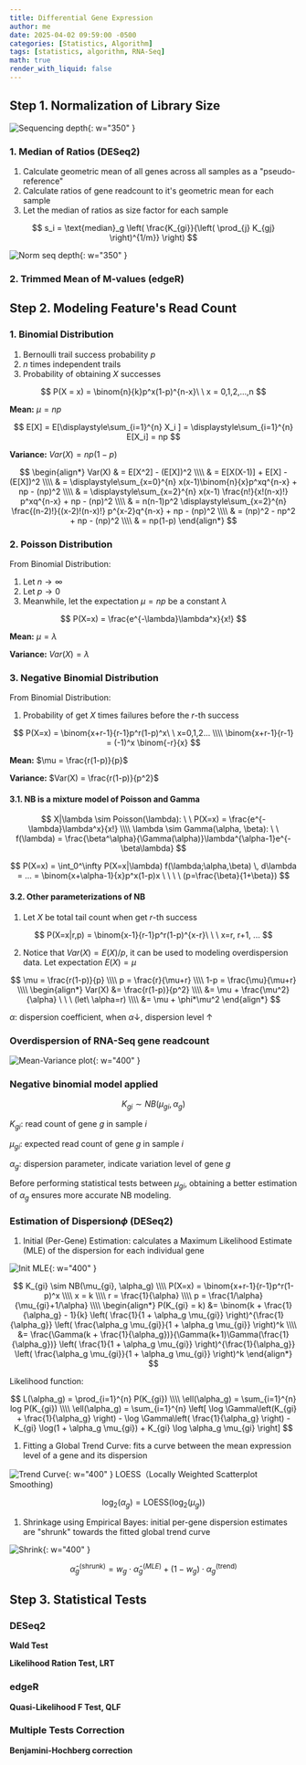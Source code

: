 ```yaml
---
title: Differential Gene Expression
author: me
date: 2025-04-02 09:59:00 -0500
categories: [Statistics, Algorithm]
tags: [statistics, algorithm, RNA-Seq]
math: true
render_with_liquid: false
---
```

## Step 1. Normalization of Library Size

![Sequencing depth](/assets/img/DGE/SeqDepthVaries.png){: w="350" }

### 1. Median of Ratios (DESeq2)

1. Calculate geometric mean of all genes across all samples as a "pseudo-reference"
1. Calculate ratios of gene readcount to it's geometric mean for each sample
1. Let the median of ratios as size factor for each sample

$$ s_i = \text{median}_g \left( \frac{K_{gi}}{\left( \prod_{j} K_{gj} \right)^{1/m}} \right) $$

![Norm seq depth](/assets/img/DGE/MoR_Norm.png){: w="350" }

### 2. Trimmed Mean of M-values (edgeR)




## Step 2. Modeling Feature's Read Count

### 1. Binomial Distribution
1. Bernoulli trail success probability $p$
1. $n$ times independent trails
1. Probability of obtaining $X$ successes

$$
P(X = x) = \binom{n}{k}p^x(1-p)^{n-x}\ \ x = 0,1,2,...,n
$$

**Mean:** $\mu = np$

$$
E[X] = E[\displaystyle\sum_{i=1}^{n} X_i ] = \displaystyle\sum_{i=1}^{n} E[X_i] = np
$$

**Variance:** $Var(X) = np(1-p)$

$$
\begin{align*}
	Var(X) & = E[X^2] - (E[X])^2 \\\\
	& = E[X(X-1)] + E[X] - (E[X])^2 \\\\
	& = \displaystyle\sum_{x=0}^{n} x(x-1)\binom{n}{x}p^xq^{n-x} + np - (np)^2 \\\\
	& = \displaystyle\sum_{x=2}^{n} x(x-1) \frac{n!}{x!(n-x)!} p^xq^{n-x} + np - (np)^2 \\\\
	& = n(n-1)p^2 \displaystyle\sum_{x=2}^{n} \frac{(n-2)!}{(x-2)!(n-x)!} p^{x-2}q^{n-x} + np - (np)^2 \\\\
	& = (np)^2 - np^2 + np - (np)^2 \\\\
	& = np(1-p)
\end{align*}
$$

### 2. Poisson Distribution
From Binomial Distribution:

1. Let $n \rightarrow \infty$
1. Let $p \rightarrow 0$
1. Meanwhile, let the expectation $\mu = np$ be a constant $\lambda$

$$
P(X=x) = \frac{e^{-\lambda}\lambda^x}{x!}
$$

**Mean:** $\mu = \lambda$

**Variance:** $Var(X) = \lambda$


### 3. Negative Binomial Distribution
From Binomial Distribution:

1. Probability of get $X$ times failures before the $r$-th success

$$
P(X=x) = \binom{x+r-1}{r-1}p^r(1-p)^x\ \ x=0,1,2... \\\\
\binom{x+r-1}{r-1} = (-1)^x \binom{-r}{x}
$$

**Mean:** $\mu = \frac{r(1-p)}{p}$

**Variance:** $Var(X) = \frac{r(1-p)}{p^2}$


#### 3.1. NB is a mixture model of Poisson and Gamma

$$
X|\lambda \sim Poisson(\lambda): \ \ P(X=x) = \frac{e^{-\lambda}\lambda^x}{x!} \\\\
\lambda \sim Gamma(\alpha, \beta): \ \ f(\lambda) = \frac{\beta^\alpha}{\Gamma(\alpha)}\lambda^{\alpha-1}e^{-\beta\lambda}
$$

$$
P(X=x) = \int_0^\infty P(X=x|\lambda) f(\lambda;\alpha,\beta) \, d\lambda = ... = \binom{x+\alpha-1}{x}p^x(1-p)x \ \ \ \ (p=\frac{\beta}{1+\beta})
$$

#### 3.2. Other parameterizations of NB

1. Let $X$ be total tail count when get $r$-th success

$$
P(X=x|r,p) = \binom{x-1}{r-1}p^r(1-p)^{x-r}\ \ \ x=r, r+1, ...
$$

2. Notice that $Var(X)=E(X)/p$, it can be used to modeling overdispersion data. Let expectation $E(X) = \mu$

$$
\mu = \frac{r(1-p)}{p} \\\\
p = \frac{r}{\mu+r} \\\\
1-p = \frac{\mu}{\mu+r} \\\\
\begin{align*}
Var(X) &= \frac{r(1-p)}{p^2} \\\\
&= \mu + \frac{\mu^2}{\alpha} \ \ \ (let\ \alpha=r) \\\\
&= \mu + \phi*\mu^2
\end{align*}
$$

$\alpha$: dispersion coefficient, when $\alpha \downarrow$, dispersion level $\uparrow$


### Overdispersion of RNA-Seq gene readcount

![Mean-Variance plot](/assets/img/DGE/Overdispersion.png){: w="400" }

### Negative binomial model applied

$$
K_{gi} \sim NB(\mu_{gi}, \alpha_g)
$$

$K_{gi}$: read count of gene $g$ in sample $i$

$\mu_{gi}$: expected read count of gene $g$ in sample $i$

$\alpha_g$: dispersion parameter, indicate variation level of gene $g$

Before performing statistical tests between $\mu_{gi}$, obtaining a better estimation of $\alpha_g$ ensures more accurate NB modeling.

### Estimation of Dispersion$\phi$ (DESeq2)

1. Initial (Per-Gene) Estimation: calculates a Maximum Likelihood Estimate (MLE) of the dispersion for each individual gene

![Init MLE](/assets/img/DGE/InitialMLE.png){: w="400" }

$$
K_{gi} \sim NB(\mu_{gi}, \alpha_g) \\\\
P(X=x) = \binom{x+r-1}{r-1}p^r(1-p)^x \\\\
x = k \\\\
r = \frac{1}{\alpha} \\\\
p = \frac{1/\alpha}{\mu_{gi}+1/\alpha} \\\\
\begin{align*}
P(K_{gi} = k) &= \binom{k + \frac{1}{\alpha_g} - 1}{k} \left( \frac{1}{1 + \alpha_g \mu_{gi}} \right)^{\frac{1}{\alpha_g}} \left( \frac{\alpha_g \mu_{gi}}{1 + \alpha_g \mu_{gi}} \right)^k \\\\
&= \frac{\Gamma(k + \frac{1}{\alpha_g})}{\Gamma(k+1)\Gamma(\frac{1}{\alpha_g})} \left( \frac{1}{1 + \alpha_g \mu_{gi}} \right)^{\frac{1}{\alpha_g}} \left( \frac{\alpha_g \mu_{gi}}{1 + \alpha_g \mu_{gi}} \right)^k
\end{align*}
$$

Likelihood function:

$$
L(\alpha_g) = \prod_{i=1}^{n} P(K_{gi}) \\\\
\ell(\alpha_g) = \sum_{i=1}^{n} log P(K_{gi}) \\\\
\ell(\alpha_g) = \sum_{i=1}^{n} \left[ \log \Gamma\left(K_{gi} + \frac{1}{\alpha_g} \right) - \log \Gamma\left( \frac{1}{\alpha_g} \right) - K_{gi} \log(1 + \alpha_g \mu_{gi}) + K_{gi} \log \alpha_g \mu_{gi} \right]
$$


1. Fitting a Global Trend Curve: fits a curve between the mean expression level of a gene and its dispersion

![Trend Curve](/assets/img/DGE/TrendCurve.png){: w="400" }
LOESS（Locally Weighted Scatterplot Smoothing)

$$
\log_2(\alpha_g) = \text{LOESS}(\log_2(\mu_g))
$$

1. Shrinkage using Empirical Bayes: initial per-gene dispersion estimates are "shrunk" towards the fitted global trend curve

![Shrink](/assets/img/DGE/Shrink2Curve.png){: w="400" }

$$
\hat{\alpha}_g^{\text{(shrunk)}} = w_g \cdot \hat{\alpha}_g^{(MLE)} + (1 - w_g) \cdot \alpha_g^{\text{(trend)}}
$$


## Step 3. Statistical Tests
### DESeq2
**Wald Test**

**Likelihood Ration Test, LRT**

### edgeR
**Quasi-Likelihood F Test, QLF**

### Multiple Tests Correction
**Benjamini-Hochberg correction**


